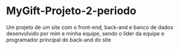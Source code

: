 # MyGift-Projeto-2-periodo
Um projeto de um site com o front-end, back-and e banco de dados desenvolvido por mim e minha equipe, sendo o líder da equipe e programador príncipal do back-and do site
